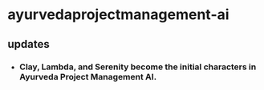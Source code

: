 # ayurvedaprojectmanagement-ai

## updates
- ### Clay, Lambda, and Serenity become the initial characters in Ayurveda Project Management AI.
